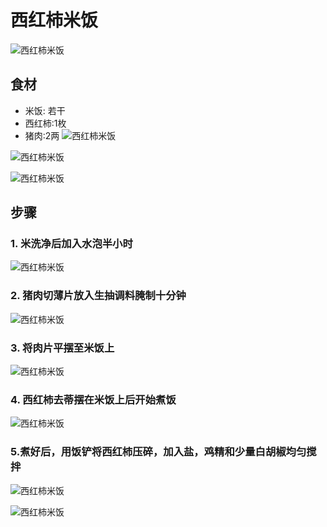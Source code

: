 西红柿米饭
===============================
![西红柿米饭](xihongshimifan07.jpg)


## 食材 ##
* 米饭: 若干
* 西红柿:1枚
* 猪肉:2两
![西红柿米饭](xihongshimifan01.jpg)


![西红柿米饭](xihongshimifan02.jpg)


![西红柿米饭](xihongshimifan02.jpg)

## 步骤 ##
### 1. 米洗净后加入水泡半小时 ###
![西红柿米饭](xihongshimifan00.jpg)
### 2. 猪肉切薄片放入生抽调料腌制十分钟 ###
![西红柿米饭](xihongshimifan03.jpg)
### 3. 将肉片平摆至米饭上 ###
![西红柿米饭](xihongshimifan04.jpg)
### 4. 西红柿去蒂摆在米饭上后开始煮饭  ###
![西红柿米饭](xihongshimifan05.jpg)
### 5.煮好后，用饭铲将西红柿压碎，加入盐，鸡精和少量白胡椒均匀搅拌 ###
![西红柿米饭](xihongshimifan06.jpg)


![西红柿米饭](xihongshimifan07.jpg)
